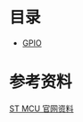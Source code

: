 # 目录
- [GPIO](docs/GPIO.md)


# 参考资料
[ST MCU 官网资料](https://www.stmcu.org.cn/document/list/index/category-466)




